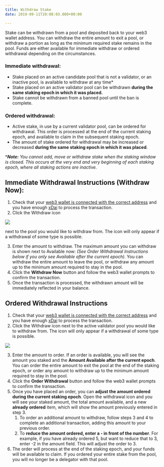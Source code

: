 ```yaml
---
title: Withdraw Stake
date: 2019-09-11T20:08:03.000+00:00

---
```

Stake can be withdrawn from a pool and deposited back to your web3 wallet address. You can withdraw the entire amount to exit a pool, or withdraw a portion as long as the minimum required stake remains in the pool. Funds are either available for immediate withdraw or ordered withdrawal depending on the circumstances.

### **Immediate withdrawal:**

* Stake placed on an active candidate pool that is not a validator, or an inactive pool, is available to withdraw at any time*
* Stake placed on an active validator pool can be withdrawn **during the same staking epoch in which it was placed.**
* Stake cannot be withdrawn from a banned pool until the ban is complete.

### **Ordered withdrawal:**

* Active stake, in use by a current validator pool, can be ordered for withdrawal. This order is processed at the end of the current staking epoch, and available to claim in the subsequent staking epoch.
* The amount of stake ordered for withdrawal may be increased or decreased **during the same staking epoch in which it was placed**.

\***_Note:_** _You cannot add, move or withdraw stake when the staking window is closed. This occurs at the very end and very beginning of each staking epoch, where all staking actions are inactive._

## Immediate Withdrawal Instructions (Withdraw Now):

1. Check that your [web3 wallet is connected with the correct address](https://forum.poa.network/t/staking-with-a-web3-wallet-metamask-nifty-wallet/2995) and you have enough [xDai](https://forum.poa.network/t/acquire-dpos-and-xdai/2994) to process the transaction.
2. Click the Withdraw icon

![](/uploads/withdraw_1.png)

next to the pool you would like to withdraw from. The icon will only appear if a withdrawal of some type is possible.

3. Enter the amount to withdraw. The maximum amount you can withdraw is shown next to Available now: _(See Order Withdrawal Instructions below if you only see Available after the current epoch)_. You can withdraw the entire amount to leave the pool, or withdraw any amount up to the minimum amount required to stay in the pool.
4. Click the **Withdraw Now** button and follow the web3 wallet prompts to confirm the transaction.
5. Once the transaction is processed, the withdrawn amount will be immediately reflected in your balance.

## Ordered Withdrawal Instructions

1. Check that your [web3 wallet is connected with the correct address](https://forum.poa.network/t/staking-with-a-web3-wallet-metamask-nifty-wallet/2995) and you have enough [xDai](https://forum.poa.network/t/acquire-dpos-and-xdai/2994) to process the transaction.
2. Click the Withdraw icon next to the active validator pool you would like to withdraw from. The icon will only appear if a withdrawal of some type is possible.

![](/uploads/withdraw_1.png)

3. Enter the amount to order. If an order is available, you will see the amount you staked and the **Amount Available after the current epoch**. You can order the entire amount to exit the pool at the end of the staking epoch, or order any amount to withdraw up to the minimum amount required to stay in the pool.
4. Click the **Order Withdrawal** button and follow the web3 wallet prompts to confirm the transaction.
5. Once you have placed an order, you can **adjust the amount ordered during the current staking epoch**. Open the withdrawal icon and you will see your staked amount, the total amount available, and a new **already ordered** item, which will show the amount previously entered in step 3.
   1. To order an additional amount to withdraw, follow steps 3 and 4 to complete an additional transaction, adding this amount to your previous order.
   2. To **reduce the amount ordered, enter a - in front of the number**. For example, if you have already ordered 5, but want to reduce that to 3, enter -2 in the amount field. This will adjust the order to 3.
6. The order will process at the end of the staking epoch, and your funds will be available to claim. If you ordered your entire stake from the pool, you will no longer be a delegator with that pool.